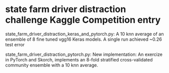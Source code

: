 # state farm driver distraction challenge Kaggle Competition entry

state_farm_driver_distraction_keras_and_pytorch.py: A 10 knn average of an ensemble of 8 fine tuned vgg16 Keras models. A single run achieved ~0.26 test error

state_farm_driver_distraction_pytorch.py: New implementation: An exercize in PyTorch and Skorch, implements an 8-fold stratified cross-validated community ensemble with a 10 knn average. 
